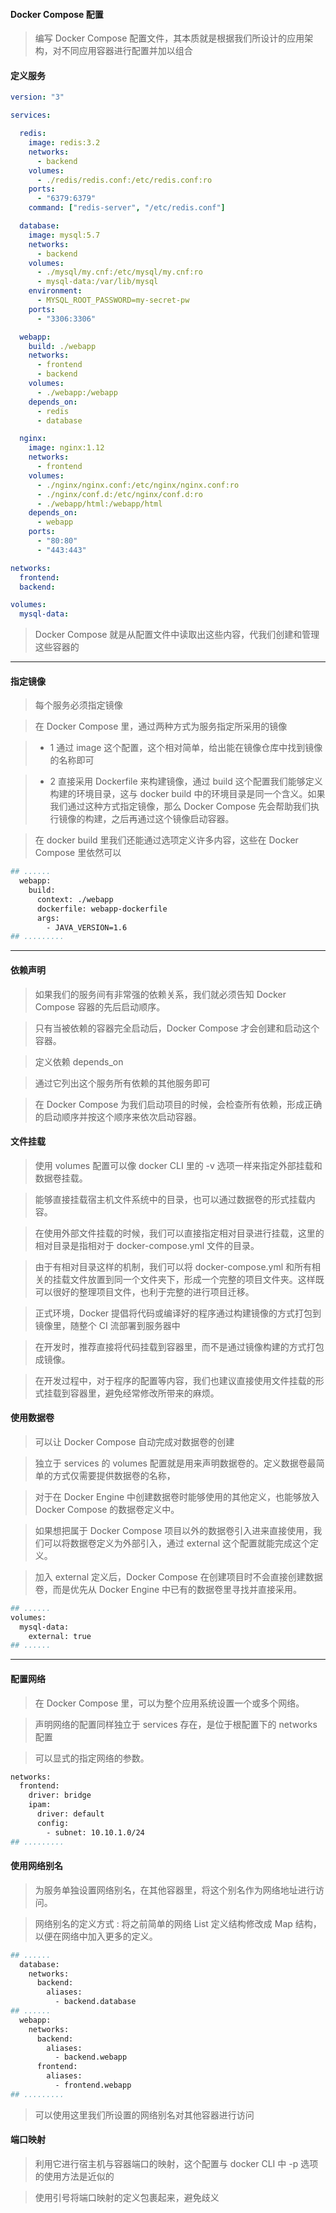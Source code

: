 #### Docker Compose 配置
>编写 Docker Compose 配置文件，其本质就是根据我们所设计的应用架构，对不同应用容器进行配置并加以组合

#### 定义服务
```yaml
version: "3"

services:

  redis:
    image: redis:3.2
    networks:
      - backend
    volumes:
      - ./redis/redis.conf:/etc/redis.conf:ro
    ports:
      - "6379:6379"
    command: ["redis-server", "/etc/redis.conf"]

  database:
    image: mysql:5.7
    networks:
      - backend
    volumes:
      - ./mysql/my.cnf:/etc/mysql/my.cnf:ro
      - mysql-data:/var/lib/mysql
    environment:
      - MYSQL_ROOT_PASSWORD=my-secret-pw
    ports:
      - "3306:3306"

  webapp:
    build: ./webapp
    networks:
      - frontend
      - backend
    volumes:
      - ./webapp:/webapp
    depends_on:
      - redis
      - database

  nginx:
    image: nginx:1.12
    networks:
      - frontend
    volumes:
      - ./nginx/nginx.conf:/etc/nginx/nginx.conf:ro
      - ./nginx/conf.d:/etc/nginx/conf.d:ro
      - ./webapp/html:/webapp/html
    depends_on:
      - webapp
    ports:
      - "80:80"
      - "443:443"

networks:
  frontend:
  backend:

volumes:
  mysql-data:
```

>Docker Compose 就是从配置文件中读取出这些内容，代我们创建和管理这些容器的

***

#### 指定镜像
>每个服务必须指定镜像

>在 Docker Compose 里，通过两种方式为服务指定所采用的镜像

> - 1 通过 image 这个配置，这个相对简单，给出能在镜像仓库中找到镜像的名称即可

> - 2 直接采用 Dockerfile 来构建镜像，通过 build 这个配置我们能够定义构建的环境目录，这与 docker build 中的环境目录是同一个含义。如果我们通过这种方式指定镜像，那么 Docker Compose 先会帮助我们执行镜像的构建，之后再通过这个镜像启动容器。

>在 docker build 里我们还能通过选项定义许多内容，这些在 Docker Compose 里依然可以

```Dockerfile
## ......
  webapp:
    build:
      context: ./webapp
      dockerfile: webapp-dockerfile
      args:
        - JAVA_VERSION=1.6
## .........
```

***

#### 依赖声明
>如果我们的服务间有非常强的依赖关系，我们就必须告知 Docker Compose 容器的先后启动顺序。

>只有当被依赖的容器完全启动后，Docker Compose 才会创建和启动这个容器。

>定义依赖 depends_on

>通过它列出这个服务所有依赖的其他服务即可

>在 Docker Compose 为我们启动项目的时候，会检查所有依赖，形成正确的启动顺序并按这个顺序来依次启动容器。

#### 文件挂载
>使用 volumes 配置可以像 docker CLI 里的 -v 选项一样来指定外部挂载和数据卷挂载。

>能够直接挂载宿主机文件系统中的目录，也可以通过数据卷的形式挂载内容。

>在使用外部文件挂载的时候，我们可以直接指定相对目录进行挂载，这里的相对目录是指相对于 docker-compose.yml 文件的目录。

>由于有相对目录这样的机制，我们可以将 docker-compose.yml 和所有相关的挂载文件放置到同一个文件夹下，形成一个完整的项目文件夹。这样既可以很好的整理项目文件，也利于完整的进行项目迁移。

>正式环境，Docker 提倡将代码或编译好的程序通过构建镜像的方式打包到镜像里，随整个 CI 流部署到服务器中

>在开发时，推荐直接将代码挂载到容器里，而不是通过镜像构建的方式打包成镜像。

>在开发过程中，对于程序的配置等内容，我们也建议直接使用文件挂载的形式挂载到容器里，避免经常修改所带来的麻烦。

#### 使用数据卷
>可以让 Docker Compose 自动完成对数据卷的创建

>独立于 services 的 volumes 配置就是用来声明数据卷的。定义数据卷最简单的方式仅需要提供数据卷的名称，

>对于在 Docker Engine 中创建数据卷时能够使用的其他定义，也能够放入 Docker Compose 的数据卷定义中。

>如果想把属于 Docker Compose 项目以外的数据卷引入进来直接使用，我们可以将数据卷定义为外部引入，通过 external 这个配置就能完成这个定义。

>加入 external 定义后，Docker Compose 在创建项目时不会直接创建数据卷，而是优先从 Docker Engine 中已有的数据卷里寻找并直接采用。

```Dockerfile
## ......
volumes:
  mysql-data:
    external: true
## ......
```

***

#### 配置网络
>在 Docker Compose 里，可以为整个应用系统设置一个或多个网络。

>声明网络的配置同样独立于 services 存在，是位于根配置下的 networks 配置

>可以显式的指定网络的参数。

```Dockerfile
networks:
  frontend:
    driver: bridge
    ipam:
      driver: default
      config:
        - subnet: 10.10.1.0/24
## .........
```

#### 使用网络别名
>为服务单独设置网络别名，在其他容器里，将这个别名作为网络地址进行访问。

>网络别名的定义方式 : 将之前简单的网络 List 定义结构修改成 Map 结构，以便在网络中加入更多的定义。

```Dockerfile
## ......
  database:
    networks:
      backend:
        aliases:
          - backend.database
## ......
  webapp:
    networks:
      backend:
        aliases:
          - backend.webapp
      frontend:
        aliases:
          - frontend.webapp
## .........
```
>可以使用这里我们所设置的网络别名对其他容器进行访问

#### 端口映射
>利用它进行宿主机与容器端口的映射，这个配置与 docker CLI 中 -p 选项的使用方法是近似的

>使用引号将端口映射的定义包裹起来，避免歧义
